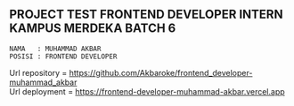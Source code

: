 ## PROJECT TEST FRONTEND DEVELOPER INTERN KAMPUS MERDEKA BATCH 6

```
NAMA   : MUHAMMAD AKBAR
POSISI : FRONTEND DEVELOPER
```

Url repository = https://github.com/Akbaroke/frontend_developer-muhammad_akbar <br>
Url deployment = https://frontend-developer-muhammad-akbar.vercel.app
